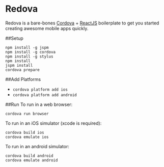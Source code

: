# Redova

Redova is a bare-bones [Cordova](https://cordova.apache.org/docs/en/5.0.0/guide/overview/index.html) + [ReactJS](https://facebook.github.io/react/docs/getting-started.html) boilerplate to get you started creating awesome mobile apps quickly.

##Setup
```
npm install -g jspm
npm install -g cordova
npm install -g stylus
npm install
jspm install
cordova prepare
```

##Add Platforms
- `cordova platform add ios`
- `cordova platform add android`

##Run
To run in a web browser:
```
cordova run browser
```

To run in an iOS simulator (xcode is required):
```
cordova build ios
cordova emulate ios
```

To run in an android simulator:
```
cordova build android
cordova emulate android
```
